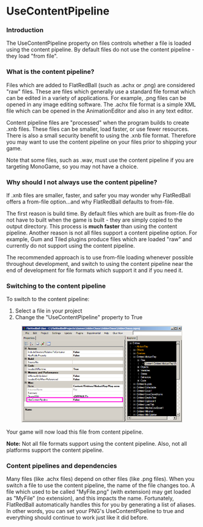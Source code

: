 # UseContentPipeline

### Introduction

The UseContentPipeline property on files controls whether a file is loaded using the content pipeline. By default files do not use the content pipeline - they load "from file".

### What is the content pipeline?

Files which are added to FlatRedBall (such as .achx or .png) are considered "raw" files. These are files which generally use a standard file format which can be edited in a variety of applications. For example, .png files can be opened in any image editing software. The .achx file format is a simple XML file which can be opened in the AnimationEditor and also in any text editor.

Content pipeline files are "processed" when the program builds to create .xnb files. These files can be smaller, load faster, or use fewer resources. There is also a small security benefit to using the .xnb file format. Therefore you may want to use the content pipeline on your files prior to shipping your game.

Note that some files, such as .wav, must use the content pipeline if you are targeting MonoGame, so you may not have a choice.

### Why should I not always use the content pipeline?

If .xnb files are smaller, faster, and safer you may wonder why FlatRedBall offers a from-file option...and why FlatRedBall defaults to from-file.

The first reason is build time. By default files which are built as from-file do not have to built when the game is built - they are simply copied to the output directory. This process is **much faster** than using the content pipeline. Another reason is not all files support a content pipeline option. For example, Gum and Tiled plugins produce files which are loaded "raw" and currently do not support using the content pipeline.&#x20;

The recommended approach is to use from-file loading whenever possible throughout development, and switch to using the content pipeline near the end of development for file formats which support it and if you need it.

### Switching to the content pipeline

To switch to the content pipeline:

1. Select a file in your project
2. Change the "UseContentPipeline" property to True&#x20;

<figure><img src="../../media/migrated_media-UseContentPipeline.png" alt=""><figcaption></figcaption></figure>

Your game will now load this file from content pipeline.

**Note:** Not all file formats support using the content pipeline. Also, not all platforms support the content pipeline.

### Content pipelines and dependencies

Many files (like .achx files) depend on other files (like .png files). When you switch a file to use the content pipeline, the name of the file changes too. A file which used to be called "MyFile.png" (with extension) may get loaded as "MyFile" (no extension), and this impacts the name. Fortunately, FlatRedBall automatically handles this for you by generating a list of aliases. In other words, you can set your PNG's UseContentPipeline to true and everything should continue to work just like it did before.
